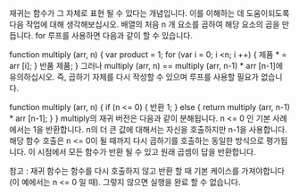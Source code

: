 
재귀는 함수가 그 자체로 표현 될 수 있다는 개념입니다. 이를 이해하는 데 도움이되도록 다음 작업에 대해 생각해보십시오. 배열의 처음 n 개 요소를 곱하여 해당 요소의 곱을 만듭니다. for 루프를 사용하면 다음과 같이 할 수 있습니다.

  function multiply (arr, n) {
    var product = 1;
    for (var i = 0; i <n; i ++) {
        제품 * = arr [i];
    }
    반품 제품;
  }
그러나 multiply (arr, n) == multiply (arr, n-1) * arr [n-1]에 유의하십시오. 즉, 곱하기 자체를 다시 작성할 수 있으며 루프를 사용할 필요가 없습니다.

  function multiply (arr, n) {
    if (n <= 0) {
      반환 1;
    } else {
      return multiply (arr, n-1) * arr [n-1];
    }
  }
multiply의 재귀 버전은 다음과 같이 분해됩니다. n <= 0 인 기본 사례에서는 1을 반환합니다. n의 더 큰 값에 대해서는 자신을 호출하지만 n-1을 사용합니다. 해당 함수 호출은 n <= 0이 될 때까지 다시 곱하기를 호출하는 동일한 방식으로 평가됩니다. 이 시점에서 모든 함수가 반환 될 수 있고 원래 곱셈이 답을 반환합니다.

참고 : 재귀 함수는 함수를 다시 호출하지 않고 반환 할 때 기본 케이스를 가져야합니다 (이 예에서는 n <= 0 일 때). 그렇지 않으면 실행을 완료 할 수 없습니다.